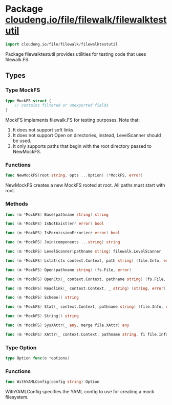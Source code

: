 # Package [cloudeng.io/file/filewalk/filewalktestutil](https://pkg.go.dev/cloudeng.io/file/filewalk/filewalktestutil?tab=doc)

```go
import cloudeng.io/file/filewalk/filewalktestutil
```

Package filewalktestutil provides utilities for testing code that uses
filewalk.FS.

## Types
### Type MockFS
```go
type MockFS struct {
	// contains filtered or unexported fields
}
```
MockFS implements filewalk.FS for testing purposes. Note that:
 1. It does not support soft links.
 2. It does not support Open on directories, instead, LevelScanner should be
    used.
 3. It only supports paths that begin with the root directory passed to
    NewMockFS.

### Functions

```go
func NewMockFS(root string, opts ...Option) (*MockFS, error)
```
NewMockFS creates a new MockFS rooted at root. All paths must start with
root.



### Methods

```go
func (m *MockFS) Base(pathname string) string
```


```go
func (m *MockFS) IsNotExist(err error) bool
```


```go
func (m *MockFS) IsPermissionError(err error) bool
```


```go
func (m *MockFS) Join(components ...string) string
```


```go
func (m *MockFS) LevelScanner(pathname string) filewalk.LevelScanner
```


```go
func (m *MockFS) Lstat(ctx context.Context, path string) (file.Info, error)
```


```go
func (m *MockFS) Open(pathname string) (fs.File, error)
```


```go
func (m *MockFS) OpenCtx(_ context.Context, pathname string) (fs.File, error)
```


```go
func (m *MockFS) Readlink(_ context.Context, _ string) (string, error)
```


```go
func (m *MockFS) Scheme() string
```


```go
func (m *MockFS) Stat(_ context.Context, pathname string) (file.Info, error)
```


```go
func (m *MockFS) String() string
```


```go
func (m *MockFS) SysXAttr(_ any, merge file.XAttr) any
```


```go
func (m *MockFS) XAttr(_ context.Context, pathname string, fi file.Info) (file.XAttr, error)
```




### Type Option
```go
type Option func(o *options)
```

### Functions

```go
func WithYAMLConfig(config string) Option
```
WithYAMLConfig specifies the YAML config to use for creating a mock
filesystem.







